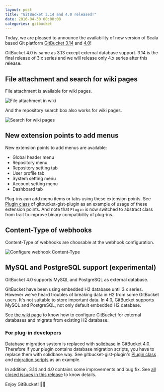 ```yaml
---
layout: post
title: "GitBucket 3.14 and 4.0 released!"
date: 2016-04-30 00:00:00
categories: gitbucket
---
```


Today, we are pleased to announce the availability of new version of Scala based Git platform [GitBucket 3.14](https://github.com/gitbucket/gitbucket/releases/tag/3.14) and [4.0](https://github.com/gitbucket/gitbucket/releases/tag/4.0)! 

GitBucket 4.0 is same as 3.13 except external database support. 3.14 is the final release of 3.x series and  we will release only 4.x series after this release.

## File attachment and search for wiki pages 

File attachment is available for wiki pages.

![File attachment in wiki]({{site.baseurl}}/images/gitbucket-3.14/wiki-file-attach.png)

And the repository search box also works for wiki pages.

![Search for wiki pages]({{site.baseurl}}/images/gitbucket-3.14/wiki-search.png)

## New extension points to add menus

New extension points to add menus are available:

- Global header menu
- Repository menu
- Repository setting tab
- User profile tab
- System setting menu
- Account setting menu
- Dashboard tab

Plug-ins can add menu items or tabs using these extension points. See [Plugin class](https://github.com/gitbucket/gitbucket-gist-plugin/blob/master/src/main/scala/Plugin.scala) of  gitbucket-gist-plugin as an example of usage of these extension points. And note that `Plugin` is now switched to abstract class from trait to improve binary compatibility of plug-ins.

## Content-Type of webhooks

Content-Type of webhooks are choosable at the webhook configuration.

![Configure webhook Content-Type]({{site.baseurl}}/images/gitbucket-3.14/webhook-contenttype.png)

## MySQL and PostgreSQL support (experimental)

GitBucket 4.0 supports MySQL and PostgreSQL as external database.

GitBucket have been using embedded H2 database until 3.x series. However we've heard troubles of breaking data in H2 from some GitBucket users. It's not suitable to store important data. In 4.0, GitBucket supports MySQL and PostgreSQL, not only default embedded H2 database. 

See [the wiki page](https://github.com/gitbucket/gitbucket/wiki/External-database-configuration) to know how to configure GitBucket for external databases and migrate from existing H2 database.

### For plug-in developers

Database migration system is replaced with [solidbase](https://github.com/gitbucket/solidbase) in GitBucket 4.0. Therefore if your plugin contains database migration scripts, you have to replace them with solidbase way. See gitbucket-gist-plugin's [Plugin class](https://github.com/gitbucket/gitbucket-gist-plugin/blob/master/src/main/scala/Plugin.scala) and [migration scripts](https://github.com/gitbucket/gitbucket-gist-plugin/tree/master/src/main/resources/update) as an example.

In addition, 3.14 and 4.0 contains some improvements and bug fix. See [all closed issues in this release](https://github.com/gitbucket/gitbucket/issues?q=is%3Aclosed+milestone%3A3.14) to know details.

Enjoy GitBucket!

